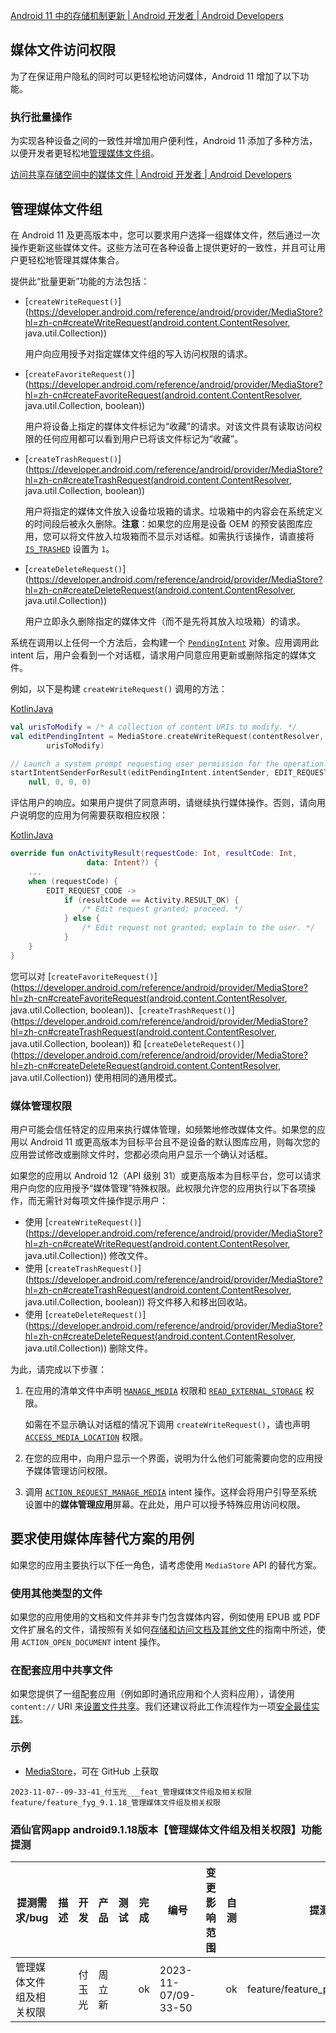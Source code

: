 [Android 11 中的存储机制更新  |  Android 开发者  |  Android Developers](https://developer.android.com/about/versions/11/privacy/storage?hl=zh-cn#media-direct-file-native)





## 媒体文件访问权限

为了在保证用户隐私的同时可以更轻松地访问媒体，Android 11 增加了以下功能。

### 执行批量操作

为实现各种设备之间的一致性并增加用户便利性，Android 11 添加了多种方法，以便开发者更轻松地[管理媒体文件组](https://developer.android.com/training/data-storage/shared/media?hl=zh-cn#manage-groups-files)。









[访问共享存储空间中的媒体文件  |  Android 开发者  |  Android Developers](https://developer.android.com/training/data-storage/shared/media?hl=zh-cn#manage-groups-files)





## 管理媒体文件组

在 Android 11 及更高版本中，您可以要求用户选择一组媒体文件，然后通过一次操作更新这些媒体文件。这些方法可在各种设备上提供更好的一致性，并且可让用户更轻松地管理其媒体集合。

提供此“批量更新”功能的方法包括：

- [`createWriteRequest()`](https://developer.android.com/reference/android/provider/MediaStore?hl=zh-cn#createWriteRequest(android.content.ContentResolver, java.util.Collection))

  用户向应用授予对指定媒体文件组的写入访问权限的请求。

- [`createFavoriteRequest()`](https://developer.android.com/reference/android/provider/MediaStore?hl=zh-cn#createFavoriteRequest(android.content.ContentResolver, java.util.Collection, boolean))

  用户将设备上指定的媒体文件标记为“收藏”的请求。对该文件具有读取访问权限的任何应用都可以看到用户已将该文件标记为“收藏”。

- [`createTrashRequest()`](https://developer.android.com/reference/android/provider/MediaStore?hl=zh-cn#createTrashRequest(android.content.ContentResolver, java.util.Collection, boolean))

  用户将指定的媒体文件放入设备垃圾箱的请求。垃圾箱中的内容会在系统定义的时间段后被永久删除。**注意**：如果您的应用是设备 OEM 的预安装图库应用，您可以将文件放入垃圾箱而不显示对话框。如需执行该操作，请直接将 [`IS_TRASHED`](https://developer.android.com/reference/kotlin/android/provider/MediaStore.MediaColumns?hl=zh-cn#is_trashed) 设置为 `1`。

- [`createDeleteRequest()`](https://developer.android.com/reference/android/provider/MediaStore?hl=zh-cn#createDeleteRequest(android.content.ContentResolver, java.util.Collection))

  用户立即永久删除指定的媒体文件（而不是先将其放入垃圾箱）的请求。

系统在调用以上任何一个方法后，会构建一个 [`PendingIntent`](https://developer.android.com/reference/android/app/PendingIntent?hl=zh-cn) 对象。应用调用此 intent 后，用户会看到一个对话框，请求用户同意应用更新或删除指定的媒体文件。

例如，以下是构建 `createWriteRequest()` 调用的方法：

[Kotlin](https://developer.android.com/training/data-storage/shared/media?hl=zh-cn#kotlin)[Java](https://developer.android.com/training/data-storage/shared/media?hl=zh-cn#java)

```kotlin
val urisToModify = /* A collection of content URIs to modify. */
val editPendingIntent = MediaStore.createWriteRequest(contentResolver,
        urisToModify)

// Launch a system prompt requesting user permission for the operation.
startIntentSenderForResult(editPendingIntent.intentSender, EDIT_REQUEST_CODE,
    null, 0, 0, 0)
```

评估用户的响应。如果用户提供了同意声明，请继续执行媒体操作。否则，请向用户说明您的应用为何需要获取相应权限：

[Kotlin](https://developer.android.com/training/data-storage/shared/media?hl=zh-cn#kotlin)[Java](https://developer.android.com/training/data-storage/shared/media?hl=zh-cn#java)

```kotlin
override fun onActivityResult(requestCode: Int, resultCode: Int,
                 data: Intent?) {
    ...
    when (requestCode) {
        EDIT_REQUEST_CODE ->
            if (resultCode == Activity.RESULT_OK) {
                /* Edit request granted; proceed. */
            } else {
                /* Edit request not granted; explain to the user. */
            }
    }
}
```

您可以对 [`createFavoriteRequest()`](https://developer.android.com/reference/android/provider/MediaStore?hl=zh-cn#createFavoriteRequest(android.content.ContentResolver, java.util.Collection, boolean))、[`createTrashRequest()`](https://developer.android.com/reference/android/provider/MediaStore?hl=zh-cn#createTrashRequest(android.content.ContentResolver, java.util.Collection, boolean)) 和 [`createDeleteRequest()`](https://developer.android.com/reference/android/provider/MediaStore?hl=zh-cn#createDeleteRequest(android.content.ContentResolver, java.util.Collection)) 使用相同的通用模式。

### 媒体管理权限

用户可能会信任特定的应用来执行媒体管理，如频繁地修改媒体文件。如果您的应用以 Android 11 或更高版本为目标平台且不是设备的默认图库应用，则每次您的应用尝试修改或删除文件时，您都必须向用户显示一个确认对话框。

如果您的应用以 Android 12（API 级别 31）或更高版本为目标平台，您可以请求用户向您的应用授予“媒体管理”特殊权限。此权限允许您的应用执行以下各项操作，而无需针对每项文件操作提示用户：

- 使用 [`createWriteRequest()`](https://developer.android.com/reference/android/provider/MediaStore?hl=zh-cn#createWriteRequest(android.content.ContentResolver, java.util.Collection)) 修改文件。
- 使用 [`createTrashRequest()`](https://developer.android.com/reference/android/provider/MediaStore?hl=zh-cn#createTrashRequest(android.content.ContentResolver, java.util.Collection, boolean)) 将文件移入和移出回收站。
- 使用 [`createDeleteRequest()`](https://developer.android.com/reference/android/provider/MediaStore?hl=zh-cn#createDeleteRequest(android.content.ContentResolver, java.util.Collection)) 删除文件。

为此，请完成以下步骤：

1. 在应用的清单文件中声明 [`MANAGE_MEDIA`](https://developer.android.com/reference/android/Manifest.permission?hl=zh-cn#MANAGE_MEDIA) 权限和 [`READ_EXTERNAL_STORAGE`](https://developer.android.com/reference/android/Manifest.permission?hl=zh-cn#READ_EXTERNAL_STORAGE) 权限。

   如需在不显示确认对话框的情况下调用 `createWriteRequest()`，请也声明 [`ACCESS_MEDIA_LOCATION`](https://developer.android.com/reference/android/Manifest.permission?hl=zh-cn#ACCESS_MEDIA_LOCATION) 权限。

2. 在您的应用中，向用户显示一个界面，说明为什么他们可能需要向您的应用授予媒体管理访问权限。

3. 调用 [`ACTION_REQUEST_MANAGE_MEDIA`](https://developer.android.com/reference/android/provider/Settings?hl=zh-cn#ACTION_REQUEST_MANAGE_MEDIA) intent 操作。这样会将用户引导至系统设置中的**媒体管理应用**屏幕。在此处，用户可以授予特殊应用访问权限。

## 要求使用媒体库替代方案的用例

如果您的应用主要执行以下任一角色，请考虑使用 `MediaStore` API 的替代方案。

### 使用其他类型的文件

如果您的应用使用的文档和文件并非专门包含媒体内容，例如使用 EPUB 或 PDF 文件扩展名的文件，请按照有关如何[存储和访问文档及其他文件](https://developer.android.com/training/data-storage/shared/documents-files?hl=zh-cn)的指南中所述，使用 `ACTION_OPEN_DOCUMENT` intent 操作。

### 在配套应用中共享文件

如果您提供了一组配套应用（例如即时通讯应用和个人资料应用），请使用 `content://` URI 来[设置文件共享](https://developer.android.com/training/secure-file-sharing/setup-sharing?hl=zh-cn)。我们还建议将此工作流程作为一项[安全最佳实践](https://developer.android.com/topic/security/best-practices?hl=zh-cn#permissions-share-data)。





### 示例

- [MediaStore](https://github.com/android/storage-samples/tree/main/MediaStore)，可在 GitHub 上获取








```
2023-11-07--09-33-41_付玉光___feat_管理媒体文件组及相关权限
feature/feature_fyg_9.1.18_管理媒体文件组及相关权限
```




### 酒仙官网app android9.1.18版本【管理媒体文件组及相关权限】功能提测


| 提测需求/bug  |   描述          |  开发           |  产品                |      测试           |       完成      |  编号            |  变更影响范围     |   自测    |  提测分支       |  提测时间         |
| ------------ |      ----      |       ----     |      ----            |      ----          |      ----      |  ----            |   ------------  |   ----   |  ------       |  --------        |
|  管理媒体文件组及相关权限   |                |  付玉光       |   周立新    |           |       ok       | 2023-11-07/09-33-50  |                 |    ok    | feature/feature_preRelease_9.1.18 |  2023-11-08/18:34:52 |






